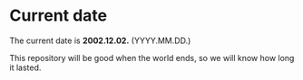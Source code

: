# Current date

The current date is **2002.12.02.** (YYYY.MM.DD.)

This repository will be good when the world ends, so we will know how long it lasted.